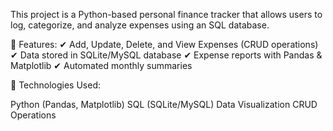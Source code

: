 This project is a Python-based personal finance tracker that allows users to log, categorize, and analyze expenses using an SQL database.

🔹 Features:
✔ Add, Update, Delete, and View Expenses (CRUD operations)
✔ Data stored in SQLite/MySQL database
✔ Expense reports with Pandas & Matplotlib
✔ Automated monthly summaries

🔹 Technologies Used:

Python (Pandas, Matplotlib)
SQL (SQLite/MySQL)
Data Visualization
CRUD Operations
